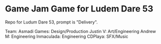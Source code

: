 # Game Jam Game for Ludem Dare 53

Repo for Ludum Dare 53, prompt is "Delivery".


Team:
Asmadi Games: Design/Production 
Justin V: Art/Engineering 
Andrew M: Engineering
Inmaculada: Engineering 
CDPlaya: SFX/Music
